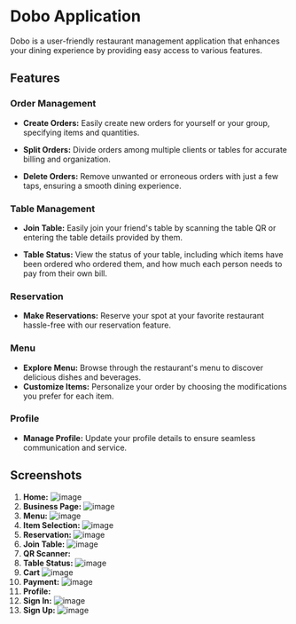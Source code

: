 # Dobo Application

Dobo is a user-friendly restaurant management application that enhances your dining experience by providing easy access to various features.

## Features

### Order Management

*  **Create Orders:** Easily create new orders for yourself or your group, specifying items and quantities.

*  **Split Orders:** Divide orders among multiple clients or tables for accurate billing and organization.

*  **Delete Orders:** Remove unwanted or erroneous orders with just a few taps, ensuring a smooth dining experience.

### Table Management

*  **Join Table:** Easily join your friend's table by scanning the table QR or entering the table details provided by them.

*  **Table Status:** View the status of your table, including which items have been ordered who ordered them, and how much each person needs to pay from their own bill.
  
### Reservation
*  **Make Reservations:** Reserve your spot at your favorite restaurant hassle-free with our reservation feature.

### Menu
*  **Explore Menu:** Browse through the restaurant's menu to discover delicious dishes and beverages.
*  **Customize Items:** Personalize your order by choosing the modifications you prefer for each item.

### Profile
*  **Manage Profile:** Update your profile details to ensure seamless communication and service.

## Screenshots
1. **Home:** ![image](https://github.com/ohadmizrahi/Dobo/assets/133560896/402ba685-e6b6-4b68-9865-a41795e5d76b)
2. **Business Page:** ![image](https://github.com/ohadmizrahi/Dobo/assets/133560896/a7fff4f6-58fd-41b9-90f3-aee585bfb46d)
3. **Menu:** ![image](https://github.com/ohadmizrahi/Dobo/assets/133560896/14d8c96a-aa43-4d11-bc80-fbfcc3ff4c7c)
4. **Item Selection:** ![image](https://github.com/ohadmizrahi/Dobo/assets/133560896/b0cfad85-8509-48d5-b697-b79e77d0f5ed)
5. **Reservation:** ![image](https://github.com/ohadmizrahi/Dobo/assets/133560896/c7ccc335-a64c-4c3f-9de2-e3e48f202bdb)
6. **Join Table:** ![image](https://github.com/ohadmizrahi/Dobo/assets/133560896/9a6b2dc4-360f-46be-ba53-39c7ae0cb99c)
7. **QR Scanner:** 
8. **Table Status:** ![image](https://github.com/ohadmizrahi/Dobo/assets/133560896/5276b039-5b26-471c-b4d9-cd13ed6d1673)
9. **Cart** ![image](https://github.com/ohadmizrahi/Dobo/assets/133560896/f08d4067-80d3-499f-97d4-524975837db6)
10. **Payment:** ![image](https://github.com/ohadmizrahi/Dobo/assets/133560896/8e2ced36-fb22-43d9-b1ef-95a92bb6a485)
11. **Profile:** 
12. **Sign In:** ![image](https://github.com/ohadmizrahi/Dobo/assets/133560896/0e190b45-dbe6-47bc-8339-fde635065805)
13. **Sign Up:** ![image](https://github.com/ohadmizrahi/Dobo/assets/133560896/d7671aee-caf6-4bbb-90a7-198060c5038e)




